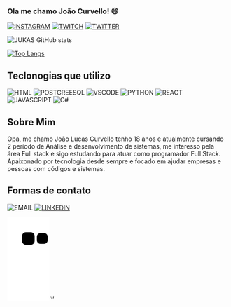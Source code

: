 
### Ola me chamo  João Curvello! :smile:



[![INSTAGRAM](https://img.shields.io/badge/Instagram-E4405F?style=for-the-badge&logo=instagram&logoColor=white)](https://instagram.com/joao.curvello)
[![TWITCH](https://img.shields.io/badge/Twitch-9146FF?style=for-the-badge&logo=twitch&logoColor=white)](https://www.twitch.tv/jukasscrf) 
[![TWITTER](https://img.shields.io/badge/Twitter-1DA1F2?style=for-the-badge&logo=twitter&logoColor=white)](https://twitter.com/JoaoCurvello1)

![JUKAS GitHub stats](https://github-readme-stats.vercel.app/api?username=JukasDEV&theme=blueberry&show_icons=true)

[![Top Langs](https://github-readme-stats.vercel.app/api/top-langs/?username=JukasDEV&layout=compact&theme=blueberry)](https://github.com/anuraghazra/github-readme-stats)


## Teclonogias que utilizo 


![HTML](https://img.shields.io/badge/HTML5-E34F26?style=for-the-badge&logo=html5&logoColor=white)
![POSTGREESQL](https://img.shields.io/badge/PostgreSQL-316192?style=for-the-badge&logo=postgresql&logoColor=white)
![VSCODE](https://img.shields.io/badge/Visual_Studio_Code-0078D4?style=for-the-badge&logo=visual%20studio%20code&logoColor=white)
![PYTHON](https://img.shields.io/badge/Python-3776AB?style=for-the-badge&logo=python&logoColor=white)
![REACT](https://img.shields.io/badge/react-00ADD8?style=for-the-badge&logo=go&logoColor=white)
![JAVASCRIPT](https://img.shields.io/badge/reactjs-00599C?style=for-the-badge&logo=c&logoColor=white)
![C#](https://img.shields.io/badge/C%23-239120?style=for-the-badge&logo=c-sharp&logoColor=white)


## Sobre Mim

Opa, me chamo João Lucas Curvello tenho 18 anos e atualmente cursando 2 período de Análise e desenvolvimento de sistemas, me interesso pela área Full stack e sigo estudando para atuar como programador Full Stack. Apaixonado por tecnologia desde sempre e focado em ajudar empresas e pessoas 
com códigos e sistemas.

## Formas de contato 



![EMAIL](https://img.shields.io/badge/jcurvelosoftware@gmail.com-0078D4?style=for-the-badge&logo=gmail&logoColor=white)
[![LINKEDIN](https://img.shields.io/badge/LinkedIn-0077B5?style=for-the-badge&logo=linkedin&logoColor=white)](https://www.linkedin.com/in/daniel-kiffer-320820234/)


![Snake animation](https://github.com/danielfk11/danielfk11/blob/output/github-contribution-grid-snake.svg)’’’
